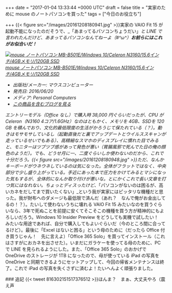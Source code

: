 
+++
date = "2017-01-04 13:33:44 +0000 UTC"
draft = false
title = "実家のために mouse のノートパソコンを買った"
tags = ["今日のお役立ち"]

+++
{{< figure src="/images/20161208180941.jpg"  >}}実家の VAIO Fit 15 が起動不能になったのだそうで、_「あまってるパソコンちょうだい」_と LINE で言われたんだけど、_あまってるパソコンなんてねーよ（#^ω^）_**お前らにはこれがお似合いだ！**<div class="hatena-asin-detail"><a href="http://www.amazon.co.jp/exec/obidos/ASIN/B01GZIV3OM/bestylesnet-22/"><img src="https://images-fe.ssl-images-amazon.com/images/I/41VKzWITynL._SL160_.jpg" class="hatena-asin-detail-image" alt="mouse ノートパソコン MB-B501E/Windows 10/Celeron N3160/15.6インチ/4GBメモリ/120GB SSD" title="mouse ノートパソコン MB-B501E/Windows 10/Celeron N3160/15.6インチ/4GBメモリ/120GB SSD"/></a><div class="hatena-asin-detail-info"><a href="http://www.amazon.co.jp/exec/obidos/ASIN/B01GZIV3OM/bestylesnet-22/">mouse ノートパソコン MB-B501E/Windows 10/Celeron N3160/15.6インチ/4GBメモリ/120GB SSD</a><ul><li><span class="hatena-asin-detail-label">出版社/メーカー:</span> マウスコンピューター</li><li><span class="hatena-asin-detail-label">発売日:</span> 2016/06/20</li><li><span class="hatena-asin-detail-label">メディア:</span> Personal Computers</li><li><a href="http://d.hatena.ne.jp/asin/B01GZIV3OM/bestylesnet-22" target="_blank">この商品を含むブログを見る</a></li></ul></div><div class="hatena-asin-detail-foot"></div></div>エントリーモデル（Office なし）で購入時 38,000 円ぐらいだったが、CPU が Celeron（N3160 4コア/1.6GHz）なのはともかく、メモリを 4GB、SSDを 120 GB を積んでおり、文化的最低限度の生活がかろうじて保たれている（？）。動きはモサモサしているし（起動直後だと裏でアップデートとウイルススキャンが走っているせいでもある）、高精細なスマホのディスプレイに慣れた目でみると、モニターはツブツブ感があって発色が悪い（胃腸風邪で死んでた日の俺の顔色のようだ）。でも、どうせ月に一、二度ぐらいしか使わないのだから、これで十分だろう。{{< figure src="/images/20161208180948.jpg"  >}}ただ、なんかキーボードがウネウネしているのは気になった。全体がフラットではなく、中央部分で少し盛り上がっている。手近にあった本で圧力をかけてみるとマシになった気もするが、全体的になんか取り付けが悪いな。とにかくこれで長い文章を打つ気にはなれない。ちょっとディスったけど、_「パソコンがないのは困るが、高いカネをだしてまで買いたくない」_という我が実家にはピッタリな機種だと思った。我が財布へのダメージも最低限で済んだ（あれ？　なんで俺がお金出してるの！？）。たいして使わないうちに壊れる VAIO Fit 15 みたいなのを買うぐらいなら、3年で死ぬことを前提に安くてそこそこの機種を買う方が精神的にもよろしいだろう。Windows 10 Insider Preview をどうしても実機で試したい！　みたいな用途であれば、自分で購入してもよいぐらいだ（今のところ間に合ってるけど）。最後に「Excel はないと困る」という母のために（だったら Office 付き買うじゃん！　先に言えよ）「Office 365 Solo」を買ってインストール（これはさすがにおカネを出させた）。いまだにガラケーを使ってる母のために、PC で LINE を見られるようにした。また、「Office 365 Solo」のおかげで OneDrive のストレージが 1TB になったので、母が使っている iPad の写真を OneDrive と同期できるようにセットアップして、今回の帰省メンテナンスは終了。これで iPad の写真を失くさずに済むよ！たいへんよく頑張りました。 

<div class="section">
    ### 追記
    {{< tweet 816302151517376512 >}}ほんま？　まぁ、大丈夫やろ（震え声

</div>

